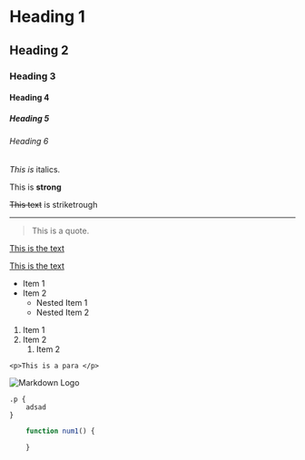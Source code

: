 <!-- Headings -->
# Heading 1

## Heading 2

### Heading 3

#### Heading 4

##### Heading 5

###### Heading 6

<!-- Italis -->
*This is* italics.

<!-- Strong -->
This is **strong**

<!-- Strikethroug -->

~~This text~~ is striketrough

<!-- Horizonal rule -->
___

<!-- Blockquotes -->
> This is a quote.

<!-- Links -->
[This is the text](https://google.com)

[This is the text](https://google.com "Bhanu")

<!-- Ul -->

* Item 1
* Item 2
    * Nested Item 1
    * Nested Item 2


<!-- OL -->
1. Item 1
1. Item 2
    1. Item 2

<!-- Inline Block -->

`<p>This is a para </p>`

![Markdown Logo](https://markdown-here.com/img/icon256.png)

<!-- Github Markdown -->
```
.p {
    adsad
}
```

```javascript
    function num1() {

    }
```

<!-- Tables -->

